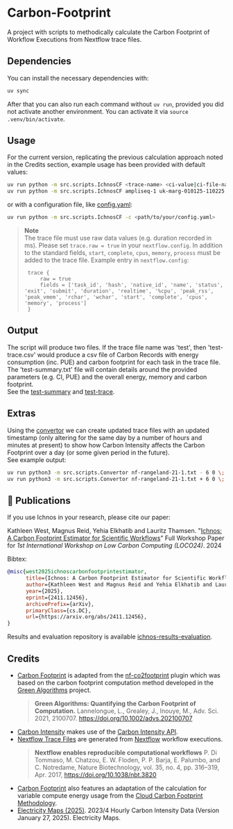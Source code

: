 # Carbon-Footprint
A project with scripts to methodically calculate the Carbon Footprint of Workflow Executions from Nextflow trace files.

## Dependencies
You can install the necessary dependencies with:
```bash
uv sync
```
After that you can also run each command without `uv run`, provided you did not activate another environment. You can activate it via `source .venv/bin/activate`.

## Usage
For the current version, replicating the previous calculation approach noted in the Credits section, example usage has been provided with default values:
```bash
uv run python -m src.scripts.IchnosCF <trace-name> <ci-value|ci-file-name> <power_model> <? interval=60> <? pue=1.0> <? memory-coeff=0.392>
uv run python -m src.scripts.IchnosCF ampliseq-1 uk-marg-010125-110225 gpg_15_powersave_linear 5 1.0 0.392
```
or with a configuration file, like [config.yaml](example/config.yaml):
```bash
uv run python -m src.scripts.IchnosCF -c <path/to/your/config.yaml>
```

> **Note**  
> The trace file must use raw data values (e.g. duration recorded in ms). Please set `trace.raw = true` in your `nextflow.config`. In addition to the standard fields, `start`, `complete`, `cpus`, `memory`, `process` must be added to the trace file.
> Example entry in `nextflow.config`: 
> ```config
>  trace {
>      raw = true
>      fields = ['task_id', 'hash', 'native_id', 'name', 'status', 'exit', 'submit', 'duration', 'realtime', '%cpu', 'peak_rss', 'peak_vmem', 'rchar', 'wchar', 'start', 'complete', 'cpus', 'memory', 'process']
>  }
> ```

## Output
The script will produce two files. If the trace file name was 'test', then 'test-trace.csv' would produce a csv file of Carbon Records with energy consumption (inc. PUE) and carbon footprint for each task in the trace file. The 'test-summary.txt' file will contain details around the provided parameters (e.g. CI, PUE) and the overall energy, memory and carbon footprint.     
See the [test-summary](output/test-summary.txt) and [test-trace](output/test-trace.csv). 

## Extras
Using the [convertor](src/scripts/Convertor.py) we can create updated trace files with an updated timestamp (only altering for the same day by a number of hours and minutes at present) to show how Carbon Intensity affects the Carbon Footprint over a day (or some given period in the future).   
See example output:
```bash
uv run python3 -m src.scripts.Convertor nf-rangeland-21-1.txt - 6 0 \;
uv run python3 -m src.scripts.Convertor nf-rangeland-21-1.txt + 6 0 \;
```

## 📖 Publications

If you use Ichnos in your research, please cite our paper:

Kathleen West, Magnus Reid, Yehia Elkhatib and Lauritz Thamsen. "[Ichnos: A Carbon Footprint Estimator for Scientific Workflows](https://arxiv.org/abs/2411.12456)" Full Workshop Paper for *1st International Workshop on Low Carbon Computing (LOCO24)*. 2024

Bibtex:
```bibtex
@misc{west2025ichnoscarbonfootprintestimator,
      title={Ichnos: A Carbon Footprint Estimator for Scientific Workflows}, 
      author={Kathleen West and Magnus Reid and Yehia Elkhatib and Lauritz Thamsen},
      year={2025},
      eprint={2411.12456},
      archivePrefix={arXiv},
      primaryClass={cs.DC},
      url={https://arxiv.org/abs/2411.12456}, 
}
```

Results and evaluation repository is available [ichnos-results-evaluation](https://github.com/GlasgowC3lab/ichnos-results-evaluation).

## Credits
- [Carbon Footprint](src/scripts/CarbonFootprint.py) is adapted from the [nf-co2footprint](https://github.com/nextflow-io/nf-co2footprint) plugin which was based on the carbon footprint computation method developed in the [Green Algorithms](https://www.green-algorithms.org/) project. 
  > **Green Algorithms: Quantifying the Carbon Footprint of Computation.**
  > Lannelongue, L., Grealey, J., Inouye, M.,
  > Adv. Sci. 2021, 2100707. https://doi.org/10.1002/advs.202100707
- [Carbon Intensity](src/scripts/CarbonIntensity.py) makes use of the [Carbon Intensity API](https://carbonintensity.org.uk/).
- [Nextflow Trace Files](data/trace/) are generated from [Nextflow]() workflow executions. 
  > **Nextflow enables reproducible computational workflows**
  > P. Di Tommaso, M. Chatzou, E. W. Floden, P. P. Barja, E. Palumbo, and C. Notredame,
  > Nature Biotechnology, vol. 35, no. 4, pp. 316–319, Apr. 2017, https://doi.org/10.1038/nbt.3820
- [Carbon Footprint](src/scripts/CarbonFootprint.py) also features an adaptation of the calculation for variable compute energy usage from the [Cloud Carbon Footprint Methodology](https://www.cloudcarbonfootprint.org/docs/methodology/).
- [Electricity Maps (2025)](https://www.electricitymaps.com). 2023/4 Hourly Carbon Intensity Data (Version January 27, 2025). Electricity Maps. 

